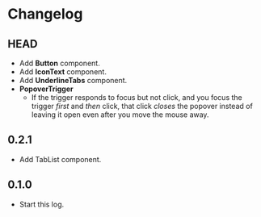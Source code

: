 # Changelog

## HEAD

- Add **Button** component.
- Add **IconText** component.
- Add **UnderlineTabs** component.
- **PopoverTrigger**
  - If the trigger responds to focus but not click, and you focus the trigger *first* and *then* click, that click *closes* the popover instead of leaving it open even after you move the mouse away.

## 0.2.1

- Add TabList component.

## 0.1.0

- Start this log.
